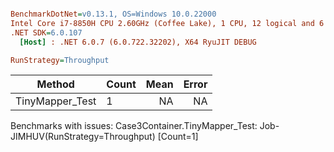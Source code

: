 ``` ini

BenchmarkDotNet=v0.13.1, OS=Windows 10.0.22000
Intel Core i7-8850H CPU 2.60GHz (Coffee Lake), 1 CPU, 12 logical and 6 physical cores
.NET SDK=6.0.107
  [Host] : .NET 6.0.7 (6.0.722.32202), X64 RyuJIT DEBUG

RunStrategy=Throughput  

```
|          Method | Count | Mean | Error |
|---------------- |------ |-----:|------:|
| TinyMapper_Test |     1 |   NA |    NA |

Benchmarks with issues:
  Case3Container.TinyMapper_Test: Job-JIMHUV(RunStrategy=Throughput) [Count=1]
